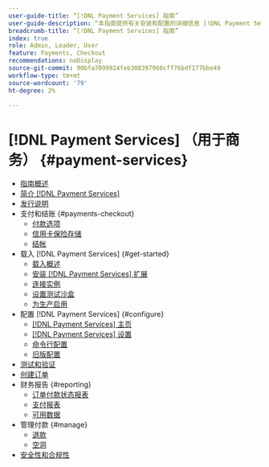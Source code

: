 ```yaml
---
user-guide-title: “[!DNL Payment Services] 指南”
user-guide-description: “本指南提供有关安装和配置的详细信息 [!DNL Payment Services] 您的 [!DNL Adobe Commerce] 或 [!DNL Magento Open Source] 商店。”
breadcrumb-title: “[!DNL Payment Services] 指南”
index: true
role: Admin, Leader, User
feature: Payments, Checkout
recommendations: noDisplay
source-git-commit: 90bfa7099924feb308397960cff76bdf177bbe49
workflow-type: tm+mt
source-wordcount: '79'
ht-degree: 2%

---
```



# [!DNL Payment Services] （用于商务） {#payment-services}

- [指南概述](guide-overview.md)
- [简介 [!DNL Payment Services]](overview.md)
- [发行说明](release-notes.md)
- 支付和结账 {#payments-checkout}
   - [付款选项](payments-options.md)
   - [信用卡保险存储](vaulting.md)
   - [结帐](checkout.md)
- 载入 [!DNL Payment Services] {#get-started}
   - [载入概述](onboard.md)
   - [安装 [!DNL Payment Services] 扩展](install.md)
   - [连接实例](connect.md)
   - [设置测试沙盒](sandbox.md)
   - [为生产启用](production.md)
- 配置 [!DNL Payment Services] {#configure}
   - [[!DNL Payment Services] 主页](payments-home.md)
   - [[!DNL Payment Services] 设置](settings.md)
   - [命令行配置](configure-cli.md)
   - [旧版配置](configure-admin.md)
- [测试和验证](test-validate.md)
- [创建订单](create-order.md)
- 财务报告 {#reporting}
   - [订单付款状态报表](order-payment-status.md)
   - [支付报表](payouts.md)
   - [可用数据](data.md)
- 管理付款 {#manage}
   - [退款](refunds.md)
   - [空洞](voids.md)
- [安全性和合规性](security.md)
